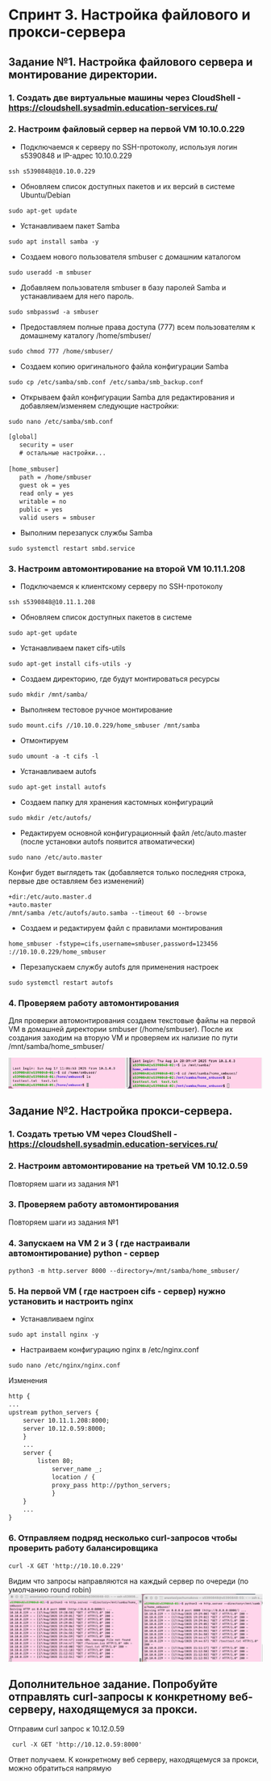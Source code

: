 # Спринт 3. Настройка файлового и прокси-сервера
## Задание №1. Настройка файлового сервера и монтирование директории. 
### 1. Создать две виртуальные машины через CloudShell - https://cloudshell.sysadmin.education-services.ru/
### 2. Настроим файловый сервер на первой VM 10.10.0.229

- Подключаемся к серверу по SSH-протоколу, используя логин s5390848 и IP-адрес 10.10.0.229
```commandline
ssh s5390848@10.10.0.229
```

-  Обновляем список доступных пакетов и их версий в системе Ubuntu/Debian
```commandline
sudo apt-get update
```
-  Устанавливаем пакет Samba 
```commandline
sudo apt install samba -y
```
- Создаем нового пользователя smbuser с домашним каталогом 
```commandline
sudo useradd -m smbuser
```
- Добавляем пользователя smbuser в базу паролей Samba и устанавливаем для него пароль.
```commandline
sudo smbpasswd -a smbuser
```
- Предоставляем полные права доступа (777) всем пользователям к домашнему каталогу /home/smbuser/
```commandline
sudo chmod 777 /home/smbuser/
```
- Создаем копию оригинального файла конфигурации Samba
```commandline
sudo cp /etc/samba/smb.conf /etc/samba/smb_backup.conf
```
-  Открываем файл конфигурации Samba для редактирования и добавляем/изменяем следующие настройки:
```commandline
sudo nano /etc/samba/smb.conf
```
```commandline
[global]
   security = user
   # остальные настройки...

[home_smbuser]
   path = /home/smbuser
   guest ok = yes
   read only = yes
   writable = no
   public = yes
   valid users = smbuser
```
- Выполним перезапуск службы Samba
```commandline
sudo systemctl restart smbd.service
```
### 3. Настроим автомонтирование на второй VM 10.11.1.208
-  Подключаемся к клиентскому серверу по SSH-протоколу
```commandline
ssh s5390848@10.11.1.208
```
- Обновляем список доступных пакетов в системе
```commandline
sudo apt-get update
```
-  Устанавливаем пакет cifs-utils
```commandline
sudo apt-get install cifs-utils -y
```
- Создаем директорию, где будут монтироваться ресурсы
```commandline
sudo mkdir /mnt/samba/
```
- Выполняем тестовое ручное монтирование 
```commandline
sudo mount.cifs //10.10.0.229/home_smbuser /mnt/samba
```
- Отмонтируем 
```commandline
sudo umount -a -t cifs -l
```
- Устанавливаем autofs
```commandline
sudo apt-get install autofs
```
- Создаем папку для хранения кастомных конфигураций
```commandline
sudo mkdir /etc/autofs/
```
- Редактируем основной конфигурационный файл /etc/auto.master (после установки autofs появится атвоматически)
```commandline
sudo nano /etc/auto.master
```
Конфиг будет выглядеть так (добавляется только последняя строка, первые две оставляем без изменений)
```commandline
+dir:/etc/auto.master.d
+auto.master
/mnt/samba /etc/autofs/auto.samba --timeout 60 --browse
```
- Создаем и редактируем файл с правилами монтирования
```commandline
home_smbuser -fstype=cifs,username=smbuser,password=123456 ://10.10.0.229/home_smbuser
```
- Перезапускаем службу autofs для применения настроек
```commandline
sudo systemctl restart autofs
```

### 4. Проверяем работу автомонтирования 

Для проверки автомонтирования создаем текстовые файлы на первой VM в домашней директории smbuser (/home/smbuser).
После их создания заходим на вторую VM и проверяем их нализие по пути /mnt/samba/home_smbuser/

![Проверка автомонтирования](images/img.png)

## Задание №2. Настройка прокси-сервера.
### 1. Создать третью VM через CloudShell - https://cloudshell.sysadmin.education-services.ru/
### 2. Настроим автомонтирование на третьей VM 10.12.0.59 
Повторяем шаги из задания №1
### 3.  Проверяем работу автомонтирования 
Повторяем шаги из задания №1

### 4. Запускаем на VM 2 и 3 ( где настраивали автомонтирование) python - сервер
```commandline
python3 -m http.server 8000 --directory=/mnt/samba/home_smbuser/
```

### 5. На первой VM ( где настроен cifs - сервер) нужно установить и настроить nginx
- Устанавливаем nginx
```commandline
sudo apt install nginx -y
```
- Настраиваем конфигурацию nginx в /etc/nginx.conf
```commandline
sudo nano /etc/nginx/nginx.conf
```
Изменения

```commandline
http {
...
upstream python_servers {
    server 10.11.1.208:8000;
    server 10.12.0.59:8000;
    }
    ...
    server {
	    listen 80;
            server_name _;
            location / {
	        proxy_pass http://python_servers;
            }
	}
	...
}
```

### 6. Отправляем подряд несколько curl-запросов чтобы проверить работу балансировщика
```commandline
curl -X GET 'http://10.10.0.229'
```
Видим что запросы направляются на каждый сервер по очереди (по умолчанию round robin)
![Проверка балансировщика](images/img_1.png)

## Дополнительное задание. Попробуйте отправлять curl-запросы к конкретному веб-серверу, находящемуся за прокси. 

Отправим curl запрос к 10.12.0.59
```commandline
 curl -X GET 'http://10.12.0.59:8000'
```
Ответ получаем. К конкретному веб серверу, находящемуся за прокси, можно обратиться напрямую


